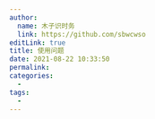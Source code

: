 ```yaml
---
author: 
  name: 木子识时务
  link: https://github.com/sbwcwso
editLink: true
title: 使用问题
date: 2021-08-22 10:33:50
permalink: 
categories: 
  - 
tags: 
  - 
---
```

